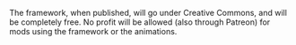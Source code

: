 The framework, when published, will go under Creative Commons, and will be completely free.
No profit will be allowed (also through Patreon) for mods using the framework or the animations.
